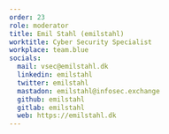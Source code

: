 ```yaml
---
order: 23
role: moderator
title: Emil Stahl (emilstahl)
worktitle: Cyber Security Specialist
workplace: team.blue
socials:
  mail: vsec@emilstahl.dk
  linkedin: emilstahl
  twitter: emilstahl
  mastadon: emilstahl@infosec.exchange
  github: emilstahl
  gitlab: emilstahl
  web: https://emilstahl.dk
---
```

